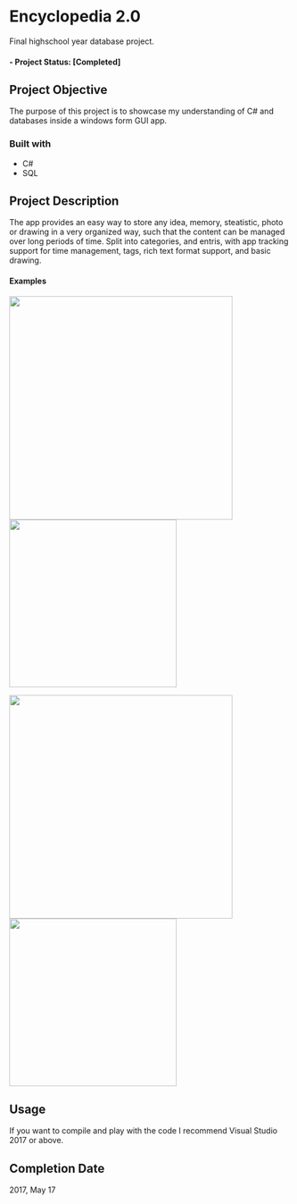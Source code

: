 # Encyclopedia 2.0
Final highschool year database project.

#### - Project Status: [Completed]
## Project Objective
The purpose of this project is to showcase my understanding of C# and databases inside a windows form GUI app.

### Built with
  * C#
  * SQL
  
## Project Description
The app provides an easy way to store any idea, memory, steatistic, photo or drawing in a very organized way, such that the content can be managed over long periods of time.
Split into categories, and entris, with app tracking support for time management, tags, rich text format support, and basic drawing.

#### Examples
<img src="https://i.imgur.com/6MgZL5D.png" width="400"> <img src="https://i.imgur.com/iFlir0s.png" width="300"> 

<img src="https://i.imgur.com/zKcWWsi.png" width="400"> <img src="https://i.imgur.com/Df9AtTW.png" width="300">  

## Usage
If you want to compile and play with the code I recommend Visual Studio 2017 or above.

## Completion Date
2017, May 17
